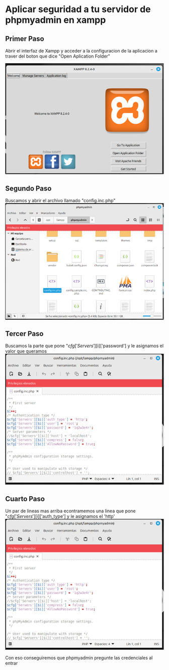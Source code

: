 # Aplicar seguridad a tu servidor de phpmyadmin en xampp
## Primer Paso
  Abrir el interfaz de Xampp y acceder a la configuracion de la aplicacion a traver del boton que dice "Open Aplication Folder"

![](/informes/T4-(seguridadXampp)/img/1.png)

## Segundo Paso
  Buscamos y abrir el archivo llamado "config.inc.php"
![](/informes/T4-(seguridadXampp)/img/2.png)

## Tercer Paso
  Buscamos la parte que pone "$cfg['Servers'][$i]['password'] y le asignamos el valor que queramos
![](/informes/T4-(seguridadXampp)/img/3.png)

## Cuarto Paso
  Un par de lineas mas arriba econtramemos una linea que pone "$cfg['Servers'][$i]['auth_type'] y le asignamos el 'http'
![](/informes/T4-(seguridadXampp)/img/3.png)

Con eso conseguiremos que phpmyadmin pregunte las credenciales al entrar
